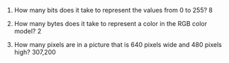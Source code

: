 1. How many bits does it take to represent the values from 0 to 255?
8

2. How many bytes does it take to represent a color in the RGB color model?
2

3. How many pixels are in a picture that is 640 pixels wide and 480 pixels high?
307,200
